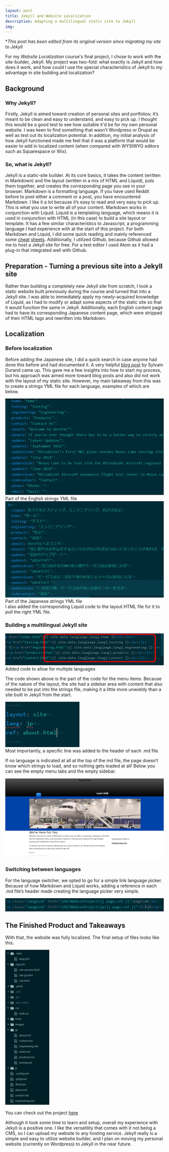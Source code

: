 ```yaml
---
layout: post
title: Jekyll and Website Localization
description: Adapting a multilingual static site to Jekyll
img:
---
```



\**This post has been edited from its original version since migrating my site to Jekyll*

For my *Website Localization* course's final project, I chose to work with the site-builder, Jekyll. My project was two-fold: what exactly is Jekyll and how does it work, and how could I use the special characteristics of Jekyll to my advantage in site building and localization?
## Background

### Why Jekyll?

Firstly, Jekyll is aimed toward creation of personal sites and portfolios; it’s meant to be clean and easy to understand, and easy to pick up. I thought this would be a good test to see how suitable it'd be for my own personal website. I was keen to find something that wasn’t Wordpress or Drupal as well as test out its localization potential.
In addition, my initial analysis of how Jekyll functioned made me feel that it was a platform that would be easier to add in localized content (when compared with WYSIWYG editors such as Squarespace or Wix).

### So, what is Jekyll?

Jekyll is a static-site builder. At its core basics, it takes the content (written in Markdown) and the layout (written in a mix of HTML and Liquid), puts them together, and creates the corresponding page you see in your browser.
Markdown is a formatting language. If you have used Reddit before to post either a comment or a post, you have encountered Markdown. I like it a lot because it’s easy to read and very easy to pick up. This is what you use to write all of your content.
Markdown works in conjunction with Liquid. Liquid is a templating language, which means it is used in conjunction with HTML (in this case) to build a site layout or template. It has a few similar characteristics to Javascript, a programming language I had experience with at the start of this project.
For both Markdown and Liquid, I did some quick reading and mainly referenced some [cheat](https://guides.github.com/pdfs/markdown-cheatsheet-online.pdf) [sheets](https://www.shopify.com/partners/shopify-cheat-sheet). Additionally, I utilized Github, because Github allowed me to host a Jekyll site for free. For a text editor I used Atom as it had a plug-in that integrated well with Github.
 
## Preparation - Turning a previous site into a Jekyll site

Rather than building a completely new Jekyll site from scratch, I took a static website built previously during the course and turned that into a Jekyll site. I was able to immediately apply my newly-acquired knowledge of Liquid, as I had to modify or adapt some aspects of the static site so that it would function the same in Jekyll. Additionally, each English content page had to have its corresponding Japanese content page, which were stripped of their HTML tags and rewritten into Markdown.


## Localization

### Before localization

Before adding the Japanese site, I did a quick search in case anyone had done this before and had documented it. A very helpful [blog post](https://www.sylvaindurand.org/making-jekyll-multilingual/) by Sylvain Durand came up. This gave me a few insights into how to start my process, but his approach was aimed more toward blog posts and also did not work with the layout of my static site. However, my main takeaway from this was to create a strings YML file for each language, examples of which are below.
<div class="img_row">
  <img class="col three" src="/img/jekyll_01.png">
</div>
<div class="col three caption">Part of the English strings YML file</div>
<div class="img_row">
  <img class="col three" src="/img/jekyll_02.png">
</div>
<div class="col three caption">Part of the Japanese strings YML file</div>
I also added the corresponding Liquid code to the layout HTML file for it to pull the right YML file.

### Building a multilingual Jekyll site


<div class="img_row">
  <img class="col three" src="/img/jekyll_03.png">
</div>
<div class="col three caption">Added code to allow for multiple languages</div>

The code shown above is the part of the code for the menu items. Because of the nature of the layout, the site had a sidebar area with content that also needed to be put into the strings file, making it a little more unwieldy than a site built in Jekyll from the start.

<div class="img_row">
  <img class="col one" src="/img/jekyll_04.png">
</div>
Most importantly, a specific line was added to the header of each .md file.
 
If no language is indicated at all at the top of the md file, the page doesn’t know which strings to load, and so nothing gets loaded at all! Below you can see the empty menu tabs and the empty sidebar.
<div class="img_row">
  <img class="col three" src="/img/jekyll_05.png">
</div>


 
### Switching between languages

For the language switcher, we opted to go for a simple link language picker. Because of how Markdown and Liquid works, adding a reference in each .md file’s header made creating the language picker very simple.
<div class="img_row">
  <img class="col three" src="/img/jekyll_06.png">
</div>


 

## The Finished Product and Takeaways

With that, the website was fully localized. The final setup of files looks like this.
<div class="img_row">
  <img class="col two" src="/img/jekyll_07.png">
</div>


You can check out the project [here](https://sugarfins.github.io/2017WebLocProject/)

Although it took some time to learn and setup, overall my experience with Jekyll is a positive one. I like the versatility that comes with it not being a CMS, so I can upload my website to any hosting service. Jekyll really is a simple and easy to utilize website builder, and I plan on moving my personal website (currently on Wordpress) to Jekyll in the near future.
